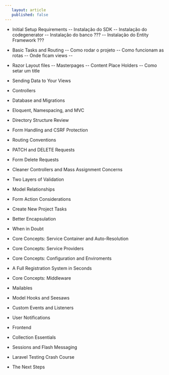 ```yaml
---
   layout: article
   published: false
---
```


- Initial Setup Requirements
-- Instalação do SDK
-- Instalação do codegenerator
-- Instalação do banco ???
-- Instalação do Entity Framework ???

- Basic Tasks and Routing
-- Como rodar o projeto
-- Como funcionam as rotas
-- Onde ficam views
-- 


- Razor Layout files
-- Masterpages
-- Content Place Holders
-- Como setar um title


- Sending Data to Your Views
- Controllers
- Database and Migrations
- Eloquent, Namespacing, and MVC
- Directory Structure Review
- Form Handling and CSRF Protection
- Routing Conventions
- PATCH and DELETE Requests
- Form Delete Requests
- Cleaner Controllers and Mass Assignment Concerns
- Two Layers of Validation
- Model Relationships
- Form Action Considerations
- Create New Project Tasks
- Better Encapsulation
- When in Doubt
- Core Concepts: Service Container and Auto-Resolution
- Core Concepts: Service Providers
- Core Concepts: Configuration and Enviroments
- A Full Registration System in Seconds
- Core Concepts: Middleware
- Mailables
- Model Hooks and Seesaws
- Custom Events and Listeners
- User Notifications
- Frontend
- Collection Essentials
- Sessions and Flash Messaging
- Laravel Testing Crash Course
- The Next Steps
